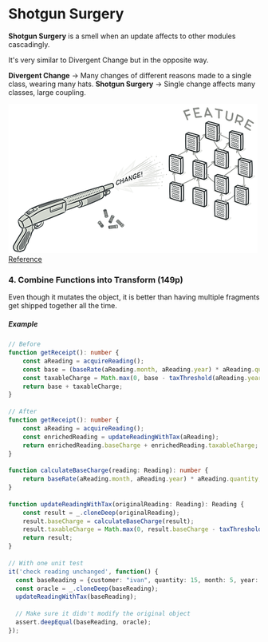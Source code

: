 # Shotgun Surgery

**Shotgun Surgery** is a smell when an update affects to other modules cascadingly.

It's very similar to Divergent Change but in the opposite way.

**Divergent Change** -> Many changes of different reasons made to a single class, wearing many hats.
**Shotgun Surgery** -> Single change affects many classes, large coupling.

![](./images/shotgun-surgery.png)
[Reference](https://refactoring.guru/smells/shotgun-surgery)

### 4. Combine Functions into Transform (149p) ###

Even though it mutates the object, it is better than having multiple fragments get shipped together all the time.

##### Example

```ts
// Before
function getReceipt(): number {
    const aReading = acquireReading();
    const base = (baseRate(aReading.month, aReading.year) * aReading.quantity);
    const taxableCharge = Math.max(0, base - taxThreshold(aReading.year));
    return base + taxableCharge;
}

// After
function getReceipt(): number {
    const aReading = acquireReading();
    const enrichedReading = updateReadingWithTax(aReading);
    return enrichedReading.baseCharge + enrichedReading.taxableCharge;
}

function calculateBaseCharge(reading: Reading): number {
    return baseRate(aReading.month, aReading.year) * aReading.quantity;
}

function updateReadingWithTax(originalReading: Reading): Reading {
    const result = _.cloneDeep(originalReading);
    result.baseCharge = calculateBaseCharge(result);
    result.taxableCharge = Math.max(0, result.baseCharge - taxThreshold(result.year));
    return result;
}

// With one unit test
it('check reading unchanged', function() {
  const baseReading = {customer: "ivan", quantity: 15, month: 5, year: 2017};
  const oracle = _.cloneDeep(baseReading);
  updateReadingWithTax(baseReading);

  // Make sure it didn't modify the original object
  assert.deepEqual(baseReading, oracle);
});
```
